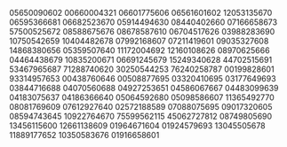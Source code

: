 05650090602
00660004321
06601775606
06561601602
12053135670
06595366681
06682523670
05914494630
08440402660
07166658673
57500525672
08588675676
08678587610
06704517626
03988283690
10750542659
10404482678
07992168607
07211419601
09035327608
14868380656
05359507640
11172004692
12160108626
08970625666
04464438679
10835200671
06691245679
15249340628
44702515691
53467965687
71288740620
30250544253
76240258787
00199828601
93314957653
00438760646
00508877695
03320410695
03177649693
03844716688
04070560688
04927253651
04586067667
04483099639
04183075637
04186366640
05064592680
05098586607
11365492770
08081769609
07612927640
02572188589
07088075695
09017320605
08594743645
10922764670
75599562115
45062727812
08749805690
13456115600
12661138609
01964671604
01924579693
13045505678
11889177652
10350583676
01916658601